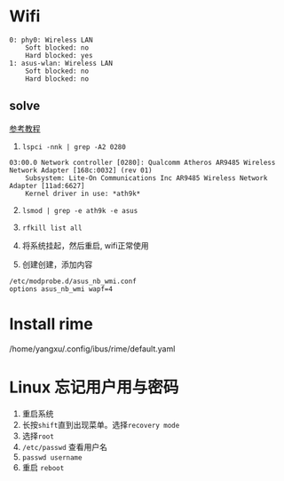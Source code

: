 # Wifi

```
0: phy0: Wireless LAN
	Soft blocked: no
	Hard blocked: yes
1: asus-wlan: Wireless LAN
	Soft blocked: no
	Hard blocked: no
```

## solve
[参考教程](https://www.bbsmax.com/A/Gkz109ZZdR)
1. `lspci -nnk | grep -A2 0280`

```
03:00.0 Network controller [0280]: Qualcomm Atheros AR9485 Wireless Network Adapter [168c:0032] (rev 01)
	Subsystem: Lite-On Communications Inc AR9485 Wireless Network Adapter [11ad:6627]
	Kernel driver in use: *ath9k*
```

2. `lsmod | grep -e ath9k -e asus`
3. `rfkill list all`
4. 将系统挂起，然后重启, wifi正常使用


5. 创建创建，添加内容
```
/etc/modprobe.d/asus_nb_wmi.conf
options asus_nb_wmi wapf=4
```

# Install rime
/home/yangxu/.config/ibus/rime/default.yaml

# Linux 忘记用户用与密码
1. 重启系统
2. 长按`shift`直到出现菜单。选择`recovery mode`
3. 选择`root`
4. `/etc/passwd` 查看用户名
5. `passwd username`
6. 重启 `reboot`
